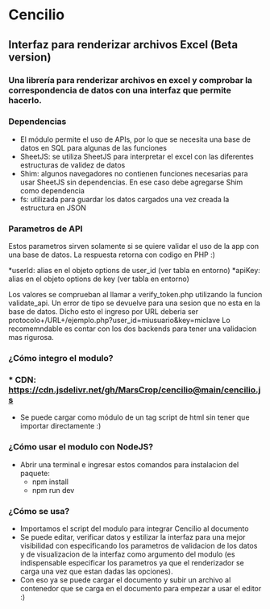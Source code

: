 # Cencilio

## Interfaz para renderizar archivos Excel (Beta version)

### Una librería para renderizar archivos en excel y comprobar la correspondencia de datos con una interfaz que permite hacerlo.

### Dependencias

  * El módulo permite el uso de APIs, por lo que se necesita una base de datos en SQL para algunas de las funciones
  * SheetJS: se utiliza SheetJS para interpretar el excel con las diferentes estructuras de validez de datos
  * Shim: algunos navegadores no contienen funciones necesarias para usar SheetJS sin dependencias. En ese caso debe agregarse Shim como dependencia 
  * fs: utilizada para guardar los datos cargados una vez creada la estructura en JSON

### Parametros de API
  Estos parametros sirven solamente si se quiere validar el uso de la app con una base de datos. La respuesta retorna con codigo en PHP :)
  
  *userId: alias en el objeto options de user_id (ver tabla en entorno)
  *apiKey: alias en el objeto options de key (ver tabla en entorno)
  
  Los valores se comprueban al llamar a verify_token.php utilizando la funcion validate_api. Un error de tipo se devuelve para una sesion que no esta en la base de datos.
  Dicho esto el ingreso por URL deberia ser protocolo+/URL+/ejemplo.php?user_id=miusuario&key=miclave 
  Lo recomemndable es contar con los dos backends para tener una validacion mas rigurosa.

### ¿Cómo integro el modulo?

  ### * CDN: https://cdn.jsdelivr.net/gh/MarsCrop/cencilio@main/cencilio.js
  * Se puede cargar como módulo de un tag script de html sin tener que importar directamente :)

### ¿Cómo usar el modulo con NodeJS?

  * Abrir una terminal e ingresar estos comandos para instalacion del paquete:
      * npm install
      * npm run dev

### ¿Cómo se usa?

  * Importamos el script del modulo para integrar Cencilio al documento
  * Se puede editar, verificar datos y estilizar la interfaz para una mejor visibilidad con especificando los parametros de validacion de los datos
  y de visualizacion de la interfaz como argumento del modulo (es indispensable especificar los parametros ya que el renderizador se carga una vez que estan 
  dadas las opciones).
  * Con eso ya se puede cargar el documento y subir un archivo al contenedor que se carga en el documento para empezar a usar el editor :)

